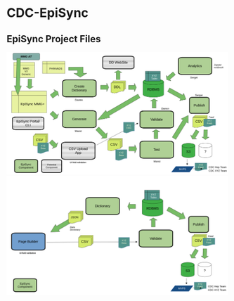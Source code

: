 # CDC-EpiSync

## EpiSync Project Files

![Figure 1](docs/design.png "Figure 1")
![Figure 2](docs/design2.png "Figure 2")
